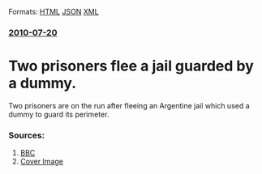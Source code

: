 
Formats: [HTML](/news/2010/07/20/two-prisoners-flee-a-jail-guarded-by-a-dummy.html)  [JSON](/news/2010/07/20/two-prisoners-flee-a-jail-guarded-by-a-dummy.json)  [XML](/news/2010/07/20/two-prisoners-flee-a-jail-guarded-by-a-dummy.xml)  

### [2010-07-20](/news/2010/07/20/index.md)

##### 
# Two prisoners flee a jail guarded by a dummy. 

Two prisoners are on the run after fleeing an Argentine jail which used a dummy to guard its perimeter.


### Sources:

1. [BBC](http://www.bbc.co.uk/news/world-latin-america-10706626)
1. [Cover Image](http://www.bbc.co.uk/news/special/2015/newsspec_10857/bbc_news_logo.png?cb=1)
